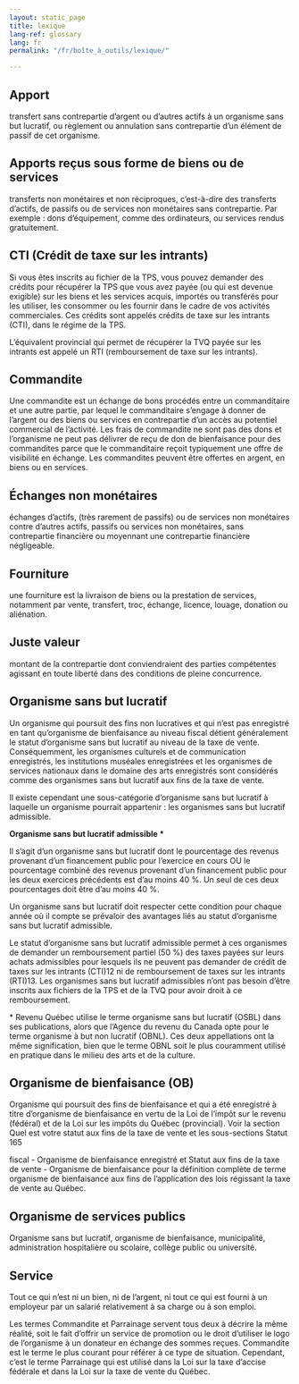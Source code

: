```yaml
---
layout: static_page
title: lexique
lang-ref: glossary
lang: fr
permalink: "/fr/boîte_à_outils/lexique/"

---
```

## Apport ##
transfert sans contrepartie d’argent ou d’autres actifs à un organisme sans but lucratif, ou règlement ou annulation sans contrepartie d’un élément de passif de cet organisme.

## Apports reçus sous forme de biens ou de services ##
transferts non monétaires et non réciproques, c’est-à-dire des transferts d’actifs, de passifs ou de services non monétaires sans contrepartie. Par exemple : dons d’équipement, comme des ordinateurs, ou services rendus gratuitement.

## CTI (Crédit de taxe sur les intrants) ##
Si vous êtes inscrits au fichier de la TPS, vous pouvez demander des crédits pour récupérer la TPS que vous avez payée (ou qui est devenue exigible) sur les biens et les services acquis, importés ou transférés pour les utiliser, les consommer ou les fournir dans le cadre de vos activités commerciales. Ces crédits sont appelés crédits de taxe sur les intrants (CTI), dans le régime de la TPS.

L’équivalent provincial qui permet de récupérer la TVQ payée sur les intrants est appelé un RTI (remboursement de taxe sur les intrants).

## Commandite ##
Une commandite est un échange de bons procédés entre un commanditaire et une autre partie, par lequel le commanditaire s’engage à donner de l’argent ou des biens ou services en contrepartie d’un accès au potentiel commercial de l’activité. Les frais de commandite ne sont pas des dons et l’organisme ne peut pas délivrer de reçu de don de bienfaisance pour des commandites parce que le commanditaire reçoit typiquement une offre de visibilité en échange. Les commandites peuvent être offertes en argent, en biens ou en services.

## Échanges non monétaires ##
échanges d’actifs, (très rarement de passifs) ou de services non monétaires contre d’autres actifs, passifs ou services non monétaires, sans contrepartie financière ou moyennant une contrepartie financière négligeable.

## Fourniture ##
une fourniture est la livraison de biens ou la prestation de services, notamment par vente, transfert, troc, échange, licence, louage, donation ou aliénation.

## Juste valeur ##
montant de la contrepartie dont conviendraient des parties compétentes agissant en toute liberté dans des conditions de pleine concurrence.

## Organisme sans but lucratif ##
Un organisme qui poursuit des fins non lucratives et qui n’est pas enregistré en tant qu’organisme de bienfaisance au niveau fiscal détient généralement le statut d’organisme sans but lucratif au niveau de la taxe de vente. Conséquemment, les organismes culturels et de communication enregistrés, les institutions muséales enregistrées et les organismes de services nationaux dans le domaine des arts enregistrés sont considérés comme des organismes sans but lucratif aux fins de la taxe de vente.

Il existe cependant une sous-catégorie d’organisme sans but lucratif à laquelle un organisme pourrait appartenir : les organismes sans but lucratif admissible.

__Organisme sans but lucratif admissible *__

Il s’agit d’un organisme sans but lucratif dont le pourcentage des revenus provenant d’un financement public pour l’exercice en cours OU le pourcentage combiné des revenus provenant d’un financement public pour les deux exercices précédents est d’au moins 40 %. Un seul de ces deux pourcentages doit être d’au moins 40 %.

Un organisme sans but lucratif doit respecter cette condition pour chaque année où il compte se prévaloir des avantages liés au statut d’organisme sans but lucratif admissible.

Le statut d’organisme sans but lucratif admissible permet à ces organismes de demander un remboursement partiel (50 %) des taxes payées sur leurs achats admissibles pour lesquels ils ne peuvent pas demander de crédit de taxes sur les intrants (CTI)12 ni de remboursement de taxes sur les intrants (RTI)13. Les organismes sans but lucratif admissibles n’ont pas besoin d’être inscrits aux fichiers de la TPS et de la TVQ pour avoir droit à ce remboursement.

\* Revenu Québec utilise le terme organisme sans but lucratif (OSBL) dans ses publications, alors que l’Agence du revenu du Canada opte pour le terme organisme à but non lucratif (OBNL). Ces deux appellations ont la même signification, bien que le terme OBNL soit le plus couramment utilisé en pratique dans le milieu des arts et de la culture.

## Organisme de bienfaisance (OB) ##
Organisme qui poursuit des fins de bienfaisance et qui a été enregistré à titre d’organisme de bienfaisance en vertu de la Loi de l’impôt sur le revenu (fédéral) et de la Loi sur les impôts du Québec (provincial). Voir la section Quel est votre statut aux fins de la taxe de vente et les sous-sections Statut 165

fiscal - Organisme de bienfaisance enregistré et Statut aux fins de la taxe de vente - Organisme de bienfaisance pour la définition complète de terme organisme de bienfaisance aux fins de l’application des lois régissant la taxe de vente au Québec.

## Organisme de services publics ##
Organisme sans but lucratif, organisme de bienfaisance, municipalité, administration hospitalière ou scolaire, collège public ou université.

## Service ##
Tout ce qui n’est ni un bien, ni de l’argent, ni tout ce qui est fourni à un employeur par un salarié relativement à sa charge ou à son emploi.

Les termes Commandite et Parrainage servent tous deux à décrire la même réalité, soit le fait d’offrir un service de promotion ou le droit d’utiliser le logo de l’organisme à un donateur en échange des sommes reçues. Commandite est le terme le plus courant pour référer à ce type de situation. Cependant, c’est le terme Parrainage qui est utilisé dans la Loi sur la taxe d’accise fédérale et dans la Loi sur la taxe de vente du Québec.
